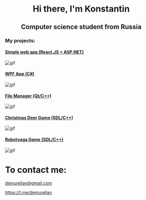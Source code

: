 <h1 align="center">Hi there, I'm Konstantin</h1>
<h2 align="center">Computer science student from Russia</h2>

<h3 align="left">My projects:</h3>

<h4 align="left"><a href="https://github.com/demurelian/PRNcompression" target="_blank">Simple web app (React.JS + ASP.NET)</a></h4>

![gif](https://media.giphy.com/media/v1.Y2lkPTc5MGI3NjExNWZydTFjODI4aGhuM2Vvc2U5aWxxZHA4OGRkdncyMDR0cnJueDE4MCZlcD12MV9pbnRlcm5hbF9naWZfYnlfaWQmY3Q9Zw/qsjhcA5XGEYTxU6X7v/giphy.gif)

<h4 align="left"><a href="https://github.com/demurelian/PRNcompression" target="_blank">WPF App (C#)</a></h4>

![gif](https://media.giphy.com/media/v1.Y2lkPTc5MGI3NjExNThjdTJxYmpqYmtuMmhjc3dvZWlwb2k2OHFzcndjMTgxNGIwMjU0NyZlcD12MV9pbnRlcm5hbF9naWZfYnlfaWQmY3Q9Zw/bdu2TRe0zWBv1G6457/giphy.gif)

<h4 align="left"><a href="https://github.com/demurelian/FileManager" target="_blank">File Manager (Qt/C++)</a></h4>

![gif](https://media.giphy.com/media/v1.Y2lkPTc5MGI3NjExMDc4MXBmbzFkY3p5MHpteHkxbXlpNWw0dTZvMHI0d2MyNzExZnhqaSZlcD12MV9pbnRlcm5hbF9naWZfYnlfaWQmY3Q9Zw/111qkWCRLqGBRsxa2D/source.gif)


<h4 align="left"><a href="https://github.com/demurelian/ChristmasDeerGame" target="_blank">Christmas Deer Game (SDL/C++)</a></h4>

![gif](https://media.giphy.com/media/v1.Y2lkPTc5MGI3NjExeGN2bnd4cmt5czA5bzdubnRmNDM2dnZ6MnZmZ3JlYm10cXRyNWlwcCZlcD12MV9pbnRlcm5hbF9naWZfYnlfaWQmY3Q9Zw/2NtJhMmq3YP0RNnUdI/giphy.gif)


<h4 align="left"><a href="https://github.com/demurelian/RobotyagaGame" target="_blank">Robotyaga Game (SDL/C++)</a></h4>

![gif](https://media.giphy.com/media/v1.Y2lkPTc5MGI3NjExNjV5N2RxdGd4d3VvMWExdHE0ZzV3NXFnbWhobmdqa2w1eXB4ZHI1OCZlcD12MV9pbnRlcm5hbF9naWZfYnlfaWQmY3Q9Zw/HxXOul0CEusPrmAMtZ/giphy.gif)

# To contact me:
demurelian@gmail.com

https://t.me/demurelian

<!--
**demurelian/demurelian** is a ✨ _special_ ✨ repository because its `README.md` (this file) appears on your GitHub profile.

Here are some ideas to get you started:

- 🔭 I’m currently working on ...
- 🌱 I’m currently learning ...
- 👯 I’m looking to collaborate on ...
- 🤔 I’m looking for help with ...
- 💬 Ask me about ...
- 📫 How to reach me: ...
- 😄 Pronouns: ...
- ⚡ Fun fact: ...
-->
